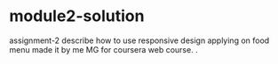# module2-solution
assignment-2 describe how to use responsive design applying on food menu made it by me MG for coursera web course. .
